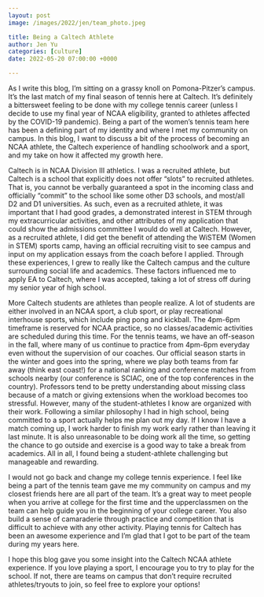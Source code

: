 ```yaml
---
layout: post
image: /images/2022/jen/team_photo.jpeg

title: Being a Caltech Athlete
author: Jen Yu
categories: [culture]
date: 2022-05-20 07:00:00 +0000

---
```

As I write this blog, I’m sitting on a grassy knoll on Pomona-Pitzer’s campus. It’s the last match of my final season of tennis here at Caltech. It’s definitely a bittersweet feeling to be done with my college tennis career (unless I decide to use my final year of NCAA eligibility, granted to athletes affected by the COVID-19 pandemic). Being a part of the women’s tennis team here has been a defining part of my identity and where I met my community on campus. In this blog, I want to discuss a bit of the process of becoming an NCAA athlete, the Caltech experience of handling schoolwork and a sport, and my take on how it affected my growth here.

Caltech is in NCAA Division III athletics. I was a recruited athlete, but Caltech is a school that explicitly does not offer “slots” to recruited athletes. That is, you cannot be verbally guaranteed a spot in the incoming class and officially “commit” to the school like some other D3 schools, and most/all D2 and D1 universities. As such, even as a recruited athlete, it was important that I had good grades, a demonstrated interest in STEM through my extracurricular activities, and other attributes of my application that could show the admissions committee I would do well at Caltech. However, as a recruited athlete, I did get the benefit of attending the WiSTEM (Women in STEM) sports camp, having an official recruiting visit to see campus and input on my application essays from the coach before I applied. Through these experiences, I grew to really like the Caltech campus and the culture surrounding social life and academics. These factors influenced me to apply EA to Caltech, where I was accepted, taking a lot of stress off during my senior year of high school.

More Caltech students are athletes than people realize. A lot of students are either involved in an NCAA sport, a club sport, or play recreational interhouse sports, which include ping pong and kickball. The 4pm-6pm timeframe is reserved for NCAA practice, so no classes/academic activities are scheduled during this time. For the tennis teams, we have an off-season in the fall, where many of us continue to practice from 4pm-6pm everyday even without the supervision of our coaches. Our official season starts in the winter and goes into the spring, where we play both teams from far away (think east coast!) for a national ranking and conference matches from schools nearby (our conference is SCIAC, one of the top conferences in the country). Professors tend to be pretty understanding about missing class because of a match or giving extensions when the workload becomes too stressful. However, many of the student-athletes I know are organized with their work. Following a similar philosophy I had in high school, being committed to a sport actually helps me plan out my day. If I know I have a match coming up, I work harder to finish my work early rather than leaving it last minute. It is also unreasonable to be doing work all the time, so getting the chance to go outside and exercise is a good way to take a break from academics. All in all, I found being a student-athlete challenging but manageable and rewarding.

I would not go back and change my college tennis experience. I feel like being a part of the tennis team gave me my community on campus and my closest friends here are all part of the team. It’s a great way to meet people when you arrive at college for the first time and the upperclassmen on the team can help guide you in the beginning of your college career. You also build a sense of camaraderie through practice and competition that is difficult to achieve with any other activity. Playing tennis for Caltech has been an awesome experience and I’m glad that I got to be part of the team during my years here.

I hope this blog gave you some insight into the Caltech NCAA athlete experience. If you love playing a sport, I encourage you to try to play for the school. If not, there are teams on campus that don’t require recruited athletes/tryouts to join, so feel free to explore your options!